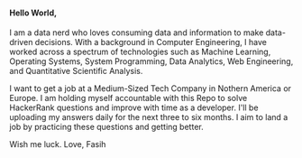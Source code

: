 #### Hello World, 
I am a data nerd who loves consuming data and information to make data-driven decisions. With a background in Computer Engineering, I have worked across a spectrum of technologies such as Machine Learning, Operating Systems, System Programming, Data Analytics, Web Engineering, and Quantitative Scientific Analysis. 

I want to get a job at a Medium-Sized Tech Company in Nothern America or Europe. I am holding myself accountable with this Repo to solve HackerRank questions and improve with time as a developer. I'll be uploading my answers daily for the next three to six months. I aim to land a job by practicing these questions and getting better. 

Wish me luck.
Love, 
Fasih
